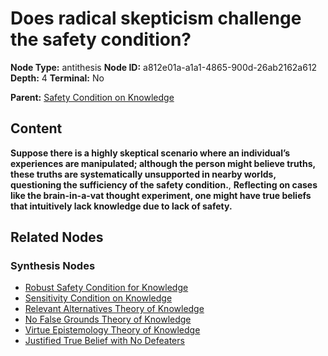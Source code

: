 # Does radical skepticism challenge the safety condition?

**Node Type:** antithesis
**Node ID:** a812e01a-a1a1-4865-900d-26ab2162a612
**Depth:** 4
**Terminal:** No

**Parent:** [Safety Condition on Knowledge](safety-condition-on-knowledge-synthesis-c5c271c7-d747-4224-b2f8-9f7e2de62449.md)

## Content

**Suppose there is a highly skeptical scenario where an individual’s experiences are manipulated; although the person might believe truths, these truths are systematically unsupported in nearby worlds, questioning the sufficiency of the safety condition.**, **Reflecting on cases like the brain-in-a-vat thought experiment, one might have true beliefs that intuitively lack knowledge due to lack of safety.**

## Related Nodes

### Synthesis Nodes

- [Robust Safety Condition for Knowledge](robust-safety-condition-for-knowledge-synthesis-23c9f753-b09e-4bf2-b896-18b8c09be9e1.md)
- [Sensitivity Condition on Knowledge](sensitivity-condition-on-knowledge-synthesis-a301fb09-d8e2-4a6e-af5b-5769d9746d59.md)
- [Relevant Alternatives Theory of Knowledge](relevant-alternatives-theory-of-knowledge-synthesis-403077a4-f803-424d-a5c1-fdc96e99a776.md)
- [No False Grounds Theory of Knowledge](no-false-grounds-theory-of-knowledge-synthesis-fe836b30-54f5-47fb-836a-ac54367cb989.md)
- [Virtue Epistemology Theory of Knowledge](virtue-epistemology-theory-of-knowledge-synthesis-1b8be699-eedf-4eda-bae8-ef3750e1d19c.md)
- [Justified True Belief with No Defeaters](justified-true-belief-with-no-defeaters-synthesis-4e29c99a-3924-426a-ae31-516fe97dc331.md)
